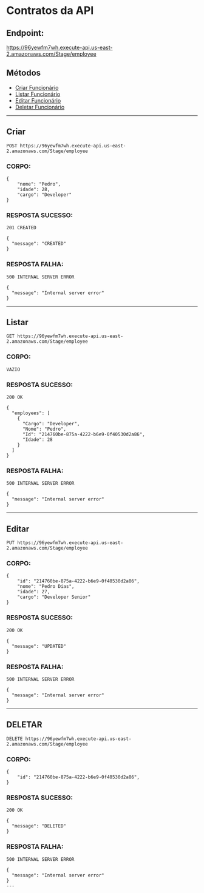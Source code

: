 # Contratos da API
## Endpoint:  
https://96yewfm7wh.execute-api.us-east-2.amazonaws.com/Stage/employee

## Métodos
* [Criar Funcionário](#criar)
* [Listar Funcionário](#listar)
* [Editar Funcionário](#editar)
* [Deletar Funcionário](#deletar)

---
## Criar
```
POST https://96yewfm7wh.execute-api.us-east-2.amazonaws.com/Stage/employee
```

### CORPO:
```
{
	"nome": "Pedro",
	"idade": 28,
	"cargo": "Developer"
}
```

### RESPOSTA SUCESSO:
```
201 CREATED

{
  "message": "CREATED"
}
```

### RESPOSTA FALHA:
```
500 INTERNAL SERVER ERROR

{
  "message": "Internal server error"
}
```
---
## Listar
```
GET https://96yewfm7wh.execute-api.us-east-2.amazonaws.com/Stage/employee
```

### CORPO:
```
VAZIO
```

### RESPOSTA SUCESSO:
```
200 OK

{
  "employees": [
    {
      "Cargo": "Developer",
      "Nome": "Pedro",
      "Id": "214760be-875a-4222-b6e9-0f40530d2a86",
      "Idade": 28
    }
  ]
}
```

### RESPOSTA FALHA:
```
500 INTERNAL SERVER ERROR

{
  "message": "Internal server error"
}
```
---

## Editar
```
PUT https://96yewfm7wh.execute-api.us-east-2.amazonaws.com/Stage/employee
```

### CORPO:
```
{
	"id": "214760be-875a-4222-b6e9-0f40530d2a86",
	"nome": "Pedro Dias",
	"idade": 27,
	"cargo": "Developer Senior"
}
```

### RESPOSTA SUCESSO:
```
200 OK

{
  "message": "UPDATED"
}
```

### RESPOSTA FALHA:
```
500 INTERNAL SERVER ERROR

{
  "message": "Internal server error"
}
```
---

## DELETAR
```
DELETE https://96yewfm7wh.execute-api.us-east-2.amazonaws.com/Stage/employee
```

### CORPO:
```
{
	"id": "214760be-875a-4222-b6e9-0f40530d2a86",
}
```

### RESPOSTA SUCESSO:
```
200 OK

{
  "message": "DELETED"
}
```

### RESPOSTA FALHA:
```
500 INTERNAL SERVER ERROR

{
  "message": "Internal server error"
}
---


